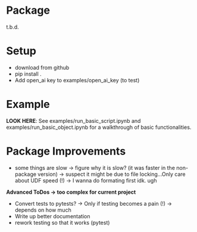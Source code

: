 # Package

t.b.d.

# Setup

- download from github
- pip install .
- Add open_ai key to examples/open_ai_key (to test)

# Example

**LOOK HERE**: See examples/run_basic_script.ipynb and examples/run_basic_object.ipynb for a walkthrough of basic functionalities.


# Package Improvements

- some things are slow -> figure why it is slow? (it was faster in the non-package version) -> suspect it might be due to file locking...Only care about UDF speed (!) -> I wanna do formating first idk. ugh

**Advanced ToDos -> too complex for current project**
- Convert tests to pytests? -> Only if testing becomes a pain (!) -> depends on how much 
- Write up better documentation
- rework testing so that it works (pytest)

